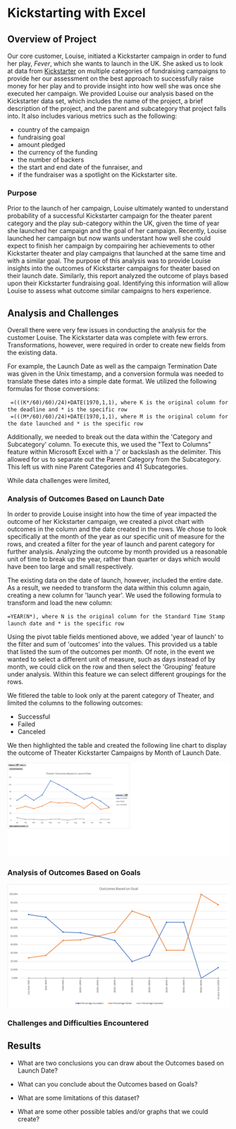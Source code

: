 # Kickstarting with Excel

## Overview of Project

Our core customer, Louise, initiated a Kickstarter campaign in order to fund her play, *Fever*, which she wants to launch in the UK.  She asked us to look at data from [Kickstarter](https://github.com/MaureenFromuth/Kickstarter-analysis/blob/master/Kickstarter_Challenge-Fromuth.zip) on multiple categories of fundraising campaigns to provide her our assessment on the best approach to successfully raise money for her play and to provide insight into how well she was once she executed her campaign.  We provided Louise our analysis based on the Kickstarter data set, which includes the name of the project, a brief description of the project, and the parent and subcategory that project falls into.  It also includes various metrics such as the following:

- country of the campaign
- fundraising goal
- amount pledged
- the currency of the funding
- the number of backers
- the start and end date of the funraiser, and
- if the fundraiser was a spotlight on the Kickstarter site.  

### Purpose  

Prior to the launch of her campaign, Louise ultimately wanted to understand probability of a successful Kickstarter campaign for the theater parent category and the play sub-category within the UK, given the time of year she launched her campaign and the goal of her campaign.  Recently, Louise launched her campaign but now wants understant how well she could expect to finish her campaign by compairing her achievements to other Kickstarter theater and play campaigns that launched at the same time and with a similar goal.  The purpose of this analysis was to provide Louise insights into the outcomes of Kickstarter campaigns for theater based on their launch date.  Similarly, this report analyzed the outcome of plays based upon their Kickstarter fundraising goal.  Identifying this information will allow Louise to assess what outcome similar campaigns to hers experience.  

## Analysis and Challenges

Overall there were very few issues in conducting the analysis for the customer Louise.  The Kickstarter data was complete with few errors.  Transformations, however, were required in order to create new fields from the existing data.  

For example, the Launch Date as well as the campaign Termination Date was given in the Unix timestamp, and a conversion formula was needed to translate these dates into a simple date format.  We utilized the following formulas for those conversions:

```
 =(((K*/60)/60)/24)+DATE(1970,1,1), where K is the original column for the deadline and * is the specific row
 =(((M*/60)/60)/24)+DATE(1970,1,1), where M is the original column for the date launched and * is the specific row
```

Additionally, we needed to break out the data within the 'Category and Subcategory' column.  To execute this, we used the "Text to Columns" feature within Microsoft Excel with a '/' or backslash as the delimiter.  This allowed for us to separate out the Parent Category from the Subcategory.  This left us with nine Parent Categories and 41 Subcategories.  

While data challenges were limited, 

### Analysis of Outcomes Based on Launch Date

In order to provide Louise insight into how the time of year impacted the outcome of her Kickstarter campaign, we created a pivot chart with outcomes in the column and the date created in the rows.  We chose to look specifically at the month of the year as our specific unit of measure for the rows, and created a filter for the year of launch and parent category for further analysis.  Analyzing the outcome by month provided us a reasonable unit of time to break up the year, rather than quarter or days which would have been too large and small respectively.  

The existing data on the date of launch, however, included the entire date.  As a result, we needed to transform the data within this column again, creating a new column for 'launch year'.  We used the following formula to transform and load the new column:

```
=YEAR(N*), where N is the original column for the Standard Time Stamp launch date and * is the specific row
```  

Using the pivot table fields mentioned above, we added 'year of launch' to the filter and sum of 'outcomes' into the values.  This provided us a table that listed the sum of the outcomes per month.  Of note, in the event we wanted to select a different unit of measure, such as days instead of by month, we could click on the row and then select the 'Grouping' feature under analysis.  Within this feature we can select different groupings for the rows.  

We fitlered the table to look only at the parent category of Theater, and limited the columns to the following outcomes:

- Successful
- Failed
- Canceled

We then highlighted the table and created the following line chart to display the outcome of Theater Kickstarter Campaigns by Month of Launch Date. 

![Outcome of Theater Campaign Based on Launch Date](https://github.com/MaureenFromuth/Kickstarter-analysis/blob/master/Theater_Outcomes_vs_Launch.png)

### Analysis of Outcomes Based on Goals

![Outcome of Play Campaign Based on Goal](https://github.com/MaureenFromuth/Kickstarter-analysis/blob/master/Outcomes_vs_Goals.png)

### Challenges and Difficulties Encountered

## Results

- What are two conclusions you can draw about the Outcomes based on Launch Date?

- What can you conclude about the Outcomes based on Goals?

- What are some limitations of this dataset?

- What are some other possible tables and/or graphs that we could create? 
